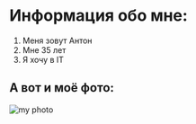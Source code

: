 # Информация обо мне:

1. Меня зовут Антон
2. Мне 35 лет
3. Я хочу в IT

## А вот и моё фото:
![my photo](https://disk.yandex.ru/i/w9Br7Nm3nKXASw)